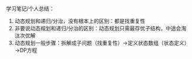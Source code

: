 学习笔记/个人总结：
1. 动态规划和递归/分治，没有根本上的区别：都是找重复性
2. 非要说动态规划和递归/分治的区别：动态规划只需最存优子结构，中途会淘汰次优解
2. 动态规划一般步骤：拆解成子问题（找重复性）→定义状态数组（状态定义）→DP方程